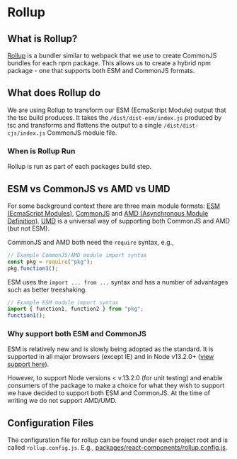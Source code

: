 # Rollup

## What is Rollup?

[Rollup](https://rollupjs.org/guide/en/) is a bundler similar to webpack that we use to create CommonJS bundles for each npm package. This allows us to create a hybrid npm package - one that supports both ESM and CommonJS formats.

## What does Rollup do

We are using Rollup to transform our ESM (EcmaScript Module) output that the tsc build produces. It takes the `/dist/dist-esm/index.js` produced by tsc and transforms and flattens the output to a single `/dist/dist-cjs/index.js` CommonJS module file.

### When is Rollup Run

Rollup is run as part of each packages build step.

## ESM vs CommonJS vs AMD vs UMD

For some background context there are three main module formats: [ESM (EcmaScript Modules)](https://developer.mozilla.org/en-US/docs/Web/JavaScript/Guide/Modules), [CommonJS](https://en.wikipedia.org/wiki/CommonJS) and [AMD (Asynchronous Module Definition)](https://en.wikipedia.org/wiki/Asynchronous_module_definition). [UMD](https://github.com/umdjs/umd) is a universal way of supporting both CommonJS and AMD (but not ESM).

CommonJS and AMD both need the `require` syntax, e.g.,

```javascript
// Example CommonJS/AMD module import syntax
const pkg = require("pkg");
pkg.function1();
```

ESM uses the `import ... from ...` syntax and has a number of advantages such as better treeshaking.

```javascript
// Example ESM module import syntax
import { function1, function2 } from "pkg";
function1();
```

### Why support both ESM and CommonJS

ESM is relatively new and is slowly being adopted as the standard. It is supported in all major browsers (except IE) and in Node v13.2.0+ ([view support here](https://developer.mozilla.org/en-US/docs/Web/JavaScript/Guide/Modules#browser_support)).

However, to support Node versions < v.13.2.0 (for unit testing) and enable consumers of the package to make a choice for what they wish to support we have decided to support both ESM and CommonJS. At the time of writing we do not support AMD/UMD.

## Configuration Files

The configuration file for rollup can be found under each project root and is called `rollup.config.js`. E.g., [packages/react-components/rollup.config.js](https://github.com/Azure/communication-ui-library/blob/main/packages/react-components/rollup.config.js).
